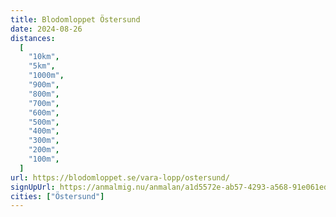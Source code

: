 ```yaml
---
title: Blodomloppet Östersund
date: 2024-08-26
distances:
  [
    "10km",
    "5km",
    "1000m",
    "900m",
    "800m",
    "700m",
    "600m",
    "500m",
    "400m",
    "300m",
    "200m",
    "100m",
  ]
url: https://blodomloppet.se/vara-lopp/ostersund/
signUpUrl: https://anmalmig.nu/anmalan/a1d5572e-ab57-4293-a568-91e061ed2a75/
cities: ["Östersund"]
---
```

